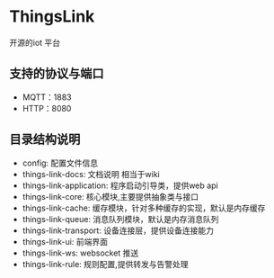 # ThingsLink
开源的iot 平台

## 支持的协议与端口
- MQTT：1883
- HTTP：8080

## 目录结构说明

- config: 配置文件信息
- things-link-docs: 文档说明 相当于wiki
- things-link-application: 程序启动引导类，提供web api
- things-link-core: 核心模块,主要提供抽象类与接口
- things-link-cache: 缓存模块，针对多种缓存的实现，默认是内存缓存
- things-link-queue: 消息队列模块，默认是内存消息队列
- things-link-transport: 设备连接层，提供设备连接能力
- things-link-ui: 前端界面
- things-link-ws: websocket 推送
- things-link-rule: 规则配置,提供转发与告警处理


